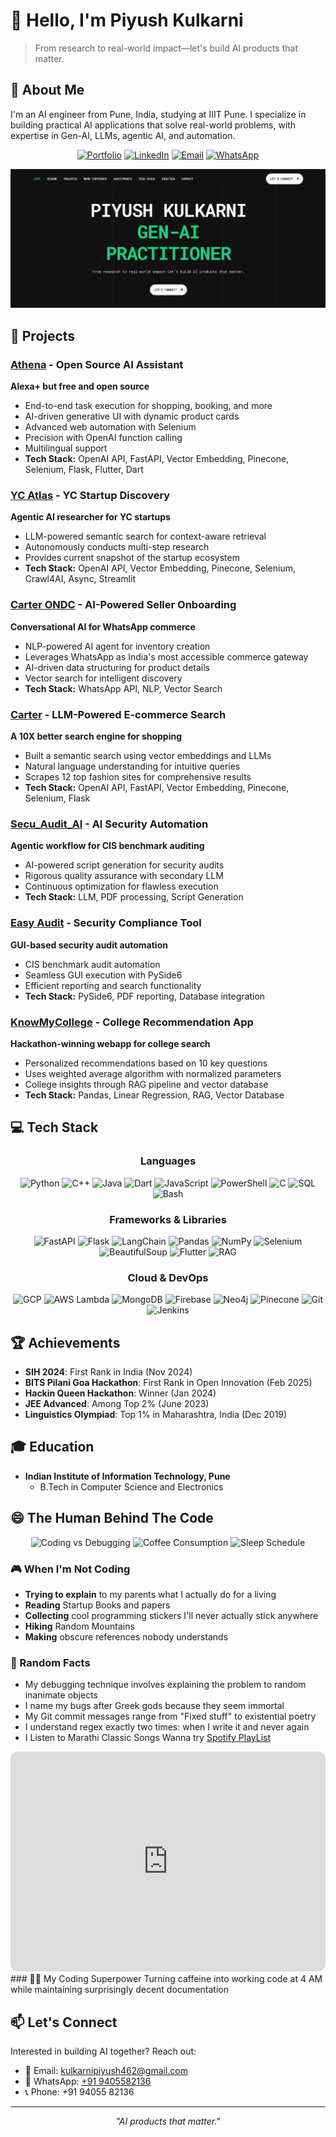# 👋 Hello, I'm Piyush Kulkarni

> From research to real-world impact—let's build AI products that matter.

## 🧠 About Me

I'm an AI engineer from Pune, India, studying at IIIT Pune. I specialize in building practical AI applications that solve real-world problems, with expertise in Gen-AI, LLMs, agentic AI, and automation.

<div align="center">
  
[![Portfolio](https://img.shields.io/badge/Portfolio-Visit-purple?style=for-the-badge&logo=webflow)](https://codefatherai.webflow.io/)
[![LinkedIn](https://img.shields.io/badge/LinkedIn-Connect-blue?style=for-the-badge&logo=linkedin)](https://www.linkedin.com/in/piyush-kulkarni-ai/)
[![Email](https://img.shields.io/badge/Email-Contact-red?style=for-the-badge&logo=gmail)](mailto:kulkarnipiyush462@gmail.com)
[![WhatsApp](https://img.shields.io/badge/WhatsApp-Chat-green?style=for-the-badge&logo=whatsapp)](https://wa.me/919405582136)
  
</div>

![LandingPage](homepage.png)

## 🚀 Projects


### [Athena](https://github.com/piyushk6626/Athena) - Open Source AI Assistant
**Alexa+ but free and open source**
- End-to-end task execution for shopping, booking, and more
- AI-driven generative UI with dynamic product cards
- Advanced web automation with Selenium
- Precision with OpenAI function calling
- Multilingual support
- **Tech Stack:** OpenAI API, FastAPI, Vector Embedding, Pinecone, Selenium, Flask, Flutter, Dart

### [YC Atlas](https://github.com/piyushk6626/YCAtlas) - YC Startup Discovery
**Agentic AI researcher for YC startups**
- LLM-powered semantic search for context-aware retrieval
- Autonomously conducts multi-step research
- Provides current snapshot of the startup ecosystem
- **Tech Stack:** OpenAI API, Vector Embedding, Pinecone, Selenium, Crawl4AI, Async, Streamlit

### [Carter ONDC](https://github.com/piyushk6626/CarterONDCpublic) - AI-Powered Seller Onboarding
**Conversational AI for WhatsApp commerce**
- NLP-powered AI agent for inventory creation
- Leverages WhatsApp as India's most accessible commerce gateway
- AI-driven data structuring for product details
- Vector search for intelligent discovery
- **Tech Stack:** WhatsApp API, NLP, Vector Search

### [Carter](https://github.com/YourUsername/carter) - LLM-Powered E-commerce Search
**A 10X better search engine for shopping**
- Built a semantic search using vector embeddings and LLMs
- Natural language understanding for intuitive queries
- Scrapes 12 top fashion sites for comprehensive results
- **Tech Stack:** OpenAI API, FastAPI, Vector Embedding, Pinecone, Selenium, Flask

### [Secu_Audit_AI](https://github.com/piyushk6626/CarterONDCpublic) - AI Security Automation
**Agentic workflow for CIS benchmark auditing**
- AI-powered script generation for security audits
- Rigorous quality assurance with secondary LLM
- Continuous optimization for flawless execution
- **Tech Stack:** LLM, PDF processing, Script Generation

### [Easy Audit](https://github.com/piyushk6626/CarterONDCpublic) - Security Compliance Tool
**GUI-based security audit automation**
- CIS benchmark audit automation
- Seamless GUI execution with PySide6
- Efficient reporting and search functionality
- **Tech Stack:** PySide6, PDF reporting, Database integration

### [KnowMyCollege](https://github.com/h4636oh/KnowMyCollege) - College Recommendation App
**Hackathon-winning webapp for college search**
- Personalized recommendations based on 10 key questions
- Uses weighted average algorithm with normalized parameters
- College insights through RAG pipeline and vector database
- **Tech Stack:** Pandas, Linear Regression, RAG, Vector Database

## 💻 Tech Stack

<div align="center">

### Languages
![Python](https://img.shields.io/badge/Python-3776AB?style=for-the-badge&logo=python&logoColor=white)
![C++](https://img.shields.io/badge/C++-00599C?style=for-the-badge&logo=cplusplus&logoColor=white)
![Java](https://img.shields.io/badge/Java-ED8B00?style=for-the-badge&logo=openjdk&logoColor=white)
![Dart](https://img.shields.io/badge/Dart-0175C2?style=for-the-badge&logo=dart&logoColor=white)
![JavaScript](https://img.shields.io/badge/JavaScript-F7DF1E?style=for-the-badge&logo=javascript&logoColor=black)
![PowerShell](https://img.shields.io/badge/PowerShell-5391FE?style=for-the-badge&logo=powershell&logoColor=white)
![C](https://img.shields.io/badge/C-00599C?style=for-the-badge&logo=c&logoColor=white)
![SQL](https://img.shields.io/badge/SQL-4479A1?style=for-the-badge&logo=postgresql&logoColor=white)
![Bash](https://img.shields.io/badge/Bash-4EAA25?style=for-the-badge&logo=gnubash&logoColor=white)

### Frameworks & Libraries
![FastAPI](https://img.shields.io/badge/FastAPI-009688?style=for-the-badge&logo=fastapi&logoColor=white)
![Flask](https://img.shields.io/badge/Flask-000000?style=for-the-badge&logo=flask&logoColor=white)
![LangChain](https://img.shields.io/badge/LangChain-000000?style=for-the-badge)
![Pandas](https://img.shields.io/badge/Pandas-150458?style=for-the-badge&logo=pandas&logoColor=white)
![NumPy](https://img.shields.io/badge/NumPy-013243?style=for-the-badge&logo=numpy&logoColor=white)
![Selenium](https://img.shields.io/badge/Selenium-43B02A?style=for-the-badge&logo=selenium&logoColor=white)
![BeautifulSoup](https://img.shields.io/badge/BeautifulSoup-43B02A?style=for-the-badge)
![Flutter](https://img.shields.io/badge/Flutter-02569B?style=for-the-badge&logo=flutter&logoColor=white)
![RAG](https://img.shields.io/badge/RAG-FF6F00?style=for-the-badge)

### Cloud & DevOps
![GCP](https://img.shields.io/badge/Google_Cloud-4285F4?style=for-the-badge&logo=google-cloud&logoColor=white)
![AWS Lambda](https://img.shields.io/badge/AWS_Lambda-FF9900?style=for-the-badge&logo=amazonaws&logoColor=white)
![MongoDB](https://img.shields.io/badge/MongoDB-4EA94B?style=for-the-badge&logo=mongodb&logoColor=white)
![Firebase](https://img.shields.io/badge/Firebase-FFCA28?style=for-the-badge&logo=firebase&logoColor=black)
![Neo4j](https://img.shields.io/badge/Neo4j-008CC1?style=for-the-badge&logo=neo4j&logoColor=white)
![Pinecone](https://img.shields.io/badge/Pinecone-000000?style=for-the-badge)
![Git](https://img.shields.io/badge/Git-F05032?style=for-the-badge&logo=git&logoColor=white)
![Jenkins](https://img.shields.io/badge/Jenkins-D24939?style=for-the-badge&logo=jenkins&logoColor=white)

</div>

## 🏆 Achievements

- **SIH 2024**: First Rank in India (Nov 2024)
- **BITS Pilani Goa Hackathon**: First Rank in Open Innovation (Feb 2025)
- **Hackin Queen Hackathon**: Winner (Jan 2024)
- **JEE Advanced**: Among Top 2% (June 2023)
- **Linguistics Olympiad**: Top 1% in Maharashtra, India (Dec 2019)

## 🎓 Education

- **Indian Institute of Information Technology, Pune**
  - B.Tech in Computer Science and Electronics

## 😄 The Human Behind The Code

<div align="center">

![Coding vs Debugging](https://img.shields.io/badge/Coding%20:%20Debugging-20%20:%2080-red?style=for-the-badge)
![Coffee Consumption](https://img.shields.io/badge/Coffee%20Consumption-High-brown?style=for-the-badge&logo=buymeacoffee&logoColor=white)
![Sleep Schedule](https://img.shields.io/badge/Sleep%20Schedule-404%20Not%20Found-critical?style=for-the-badge)

</div>

### 🎮 When I'm Not Coding
- **Trying to explain** to my parents what I actually do for a living
- **Reading** Startup Books and papers
- **Collecting** cool programming stickers I'll never actually stick anywhere
- **Hiking** Random Mountains
- **Making** obscure references nobody understands

### 💭 Random Facts
- My debugging technique involves explaining the problem to random inanimate objects
- I name my bugs after Greek gods because they seem immortal
- My Git commit messages range from "Fixed stuff" to existential poetry
- I understand regex exactly two times: when I write it and never again
- I Listen to Marathi Classic Songs Wanna try [Spotify PlayList](https://open.spotify.com/playlist/3BTphLQ7H0FSVmH84fUGo7?si=C7RfBDhsSDmJNwjdkd6q8Q)
<div align="center">
<iframe style="border-radius:12px" src="https://open.spotify.com/embed/playlist/3BTphLQ7H0FSVmH84fUGo7?utm_source=generator&theme=0" width="100%" height="352" frameBorder="0" allowfullscreen="" allow="autoplay; clipboard-write; encrypted-media; fullscreen; picture-in-picture" loading="lazy"></iframe>
</div>
### 🧙‍♂️ My Coding Superpower
Turning caffeine into working code at 4 AM while maintaining surprisingly decent documentation

## 📫 Let's Connect

Interested in building AI together? Reach out:

- 📧 Email: [kulkarnipiyush462@gmail.com](mailto:kulkarnipiyush462@gmail.com)
- 📱 WhatsApp: [+91 9405582136](https://wa.me/919405582136)
- 📞 Phone: +91 94055 82136

---

<div align="center">

*"AI products that matter."*

</div>

